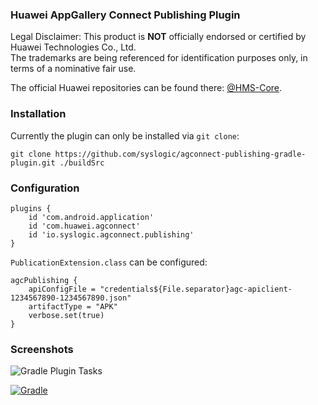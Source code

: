 ### Huawei AppGallery Connect Publishing Plugin

Legal Disclaimer: This product is **NOT** officially endorsed or certified by Huawei Technologies Co., Ltd.<br/>
The trademarks are being referenced for identification purposes only, in terms of a nominative fair use.

The official Huawei repositories can be found there: [@HMS-Core](https://github.com/orgs/HMS-Core/repositories).


### Installation

Currently the plugin can only be installed via `git clone`:

    git clone https://github.com/syslogic/agconnect-publishing-gradle-plugin.git ./buildSrc

### Configuration

````
plugins {
    id 'com.android.application'
    id 'com.huawei.agconnect'
    id 'io.syslogic.agconnect.publishing'
}
````

`PublicationExtension.class` can be configured:

````
agcPublishing {
    apiConfigFile = "credentials${File.separator}agc-apiclient-1234567890-1234567890.json"
    artifactType = "APK"
    verbose.set(true)
}

````

### Screenshots

![Gradle Plugin Tasks](https://raw.githubusercontent.com/syslogic/agconnect-publishing-plugin/master/screenshots/screenshot_01.png)

[![Gradle](https://github.com/syslogic/agconnect-publishing-plugin/actions/workflows/gradle.yml/badge.svg)](https://github.com/syslogic/agconnect-publishing-plugin/actions/workflows/gradle.yml)
